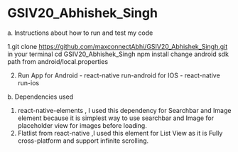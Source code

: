 # GSIV20_Abhishek_Singh
a. Instructions about how to run and test my code

1.git clone  https://github.com/maxconnectAbhi/GSIV20_Abhishek_Singh.git in your terminal
cd GSIV20_Abhishek_Singh
npm install
change android sdk path from android/local.properties
 
2. Run App
for Android - react-native run-android
for IOS - react-native run-ios

b. Dependencies used
1. react-native-elements , I used this dependency for Searchbar and Image element because it is simplest way to use searchbar and Image for placeholder view for images before loading.
2. Flatlist from react-native ,I used this element for List View as it is Fully cross-platform and support infinite scrolling.
